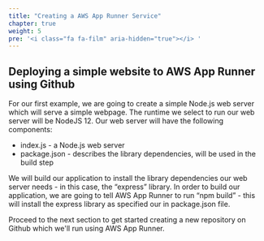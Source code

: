 ```yaml
---
title: "Creating a AWS App Runner Service"
chapter: true
weight: 5
pre: '<i class="fa fa-film" aria-hidden="true"></i> '
---
```


## Deploying a simple website to AWS App Runner using Github

For our first example, we are going to create a simple Node.js web server which will serve a simple webpage. The runtime we select to run our web server will be NodeJS 12. Our web server will have the following components:

* index.js - a Node.js web server
* package.json - describes the library dependencies, will be used in the build step

We will build our application to install the library dependencies our web server needs - in this case, the “express” library. In order to build our application, we are going to tell AWS App Runner to run “npm build” - this will install the express library as specified our in package.json file.

Proceed to the next section to get started creating a new repository on Github which we'll run using AWS App Runner.
